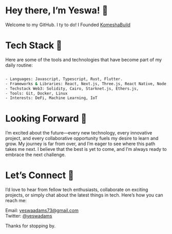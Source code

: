 # Hey there, I’m Yeswa! 👋
Welcome to my GitHub. I ty to do! I Founded [KomeshaBuild](https://komeshabuild.framer.ai/)

# Tech Stack 🔧
Here are some of the tools and technologies that have become part of my daily routine:
``` bash

- Languages: Javascript, Typescript, Rust, Flutter.
- Frameworks & Libraries: React, Next.js, Three.js, React Native, Node.js.
- Techstack Web3: Solidity, Cairo, Starknet.js, Ethers.js, 
- Tools: Git, Docker, Linux
- Interests: DeFi, Machine Learning, IoT

```

# Looking Forward 🔭
I’m excited about the future—every new technology, every innovative project, and every collaborative opportunity fuels my desire to learn and grow. My journey is far from over, and I’m eager to see where this path takes me next. I believe that the best is yet to come, and I’m always ready to embrace the next challenge.

# Let’s Connect 🤝
I’d love to hear from fellow tech enthusiasts, collaborate on exciting projects, or simply chat about the latest things in tech. Here’s how you can reach me:

Email: yeswaadams73@gmail.com <br>
Twitter: [@yeswadams]([url](https://x.com/yeswadam))

Thanks for stopping by. 
